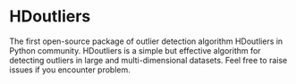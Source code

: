 # HDoutliers
The first open-source package of outlier detection algorithm HDoutliers in Python community. 
HDoutliers is a simple but effective algorithm for detecting outliers in large and multi-dimensional datasets.
Feel free to raise issues if you encounter problem.
